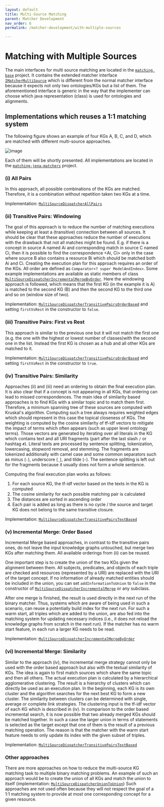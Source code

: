 ```yaml
---
layout: default
title: Multi-Source Matching
parent: Matcher Development
nav_order: 6
permalink: /matcher-development/with-multiple-sources

---
```


# Matching with Multiple Sources

The main interfaces for multi source matching are located in the [`matching base`](https://github.com/dwslab/melt/tree/master/matching-base/src/main/java/de/uni_mannheim/informatik/dws/melt/matching_base/multisource) project.
It contains the extended matcher interface [`IMatcherMultiSource`](https://github.com/dwslab/melt/blob/master/matching-base/src/main/java/de/uni_mannheim/informatik/dws/melt/matching_base/multisource/IMatcherMultiSource.java) which is different from the normal matcher interface because it expects not only two ontologies/KGs but a list of them.
The aforementioned interface is generic in the way that the implementer can choose which java representation (class) is used for ontologies and alignments.



## Implementations which reuses a 1:1 matching system

The following figure shows an example of four KGs A, B, C, and D, 
which are matched with different multi-source approaches.

![image](/melt/media/multi_source_approaches.png)

Each of them will be shortly presented.
All implementations are located in the [`matching-jena-matchers`](https://github.com/dwslab/melt/tree/master/matching-jena-matchers/src/main/java/de/uni_mannheim/informatik/dws/melt/matching_jena_matchers/multisource/dispatchers) project.

### (i) All Pairs
In this approach, all possible combinations of the KGs are matched. Therefore, it is a combination without repetition taken two KGs at a time.

Implementation: [`MultiSourceDispatcherAllPairs`](https://github.com/dwslab/melt/blob/master/matching-jena-matchers/src/main/java/de/uni_mannheim/informatik/dws/melt/matching_jena_matchers/multisource/dispatchers/MultiSourceDispatcherAllPairs.java)


### (ii) Transitive Pairs: Windowing
The goal of this approach is to reduce the number of matching executions while keeping at least a (transitive) connection between all sources.
It should be clear that these approaches reduce the number of executions with the drawback that not all matches might be found.
E.g. if there is a concept in source A named Ai and corresponding match in source C named Ci, then it is possible to find the correspondence <Ai, Ci> only in the case where source B also contains a resource Bi which should be matched both Ai and Ci.
Creating the execution plan for this approach requires an order of the KGs.
All order are defined as `Comparator<? super ModelAndIndex>`. Some example implementations are available as static members of class [`MultiSourceDispatcherIncrementalMergeByOrder`](https://github.com/dwslab/melt/blob/master/matching-jena-matchers/src/main/java/de/uni_mannheim/informatik/dws/melt/matching_jena_matchers/multisource/dispatchers/MultiSourceDispatcherIncrementalMergeByOrder.java#L123).
Here the windowing approach is followed, which means that the first KG (in the example it is A) is matched to the second KG (B) and then the second KG to the third one and so on (window size of two).

Implementation: [`MultiSourceDispatcherTransitivePairsOrderBased`](https://github.com/dwslab/melt/blob/master/matching-jena-matchers/src/main/java/de/uni_mannheim/informatik/dws/melt/matching_jena_matchers/multisource/dispatchers/MultiSourceDispatcherTransitivePairsOrderBased.java) and setting `firstVsRest` in the constructor to `false`.


### (iii) Transitive Pairs: First vs Rest
This approach is similar to the previous one but it will not match the first one (e.g. the one with the highest or lowest number of classes)with the second one in the list.
Instead the first KG is chosen as a hub and all other KGs are matched to it.

Implementation: [`MultiSourceDispatcherTransitivePairsOrderBased`](https://github.com/dwslab/melt/blob/master/matching-jena-matchers/src/main/java/de/uni_mannheim/informatik/dws/melt/matching_jena_matchers/multisource/dispatchers/MultiSourceDispatcherTransitivePairsOrderBased.java) and setting `firstVsRest` in the constructor to `true`.


### (iv) Transitive Pairs: Similarity

Approaches (ii) and (iii) need an ordering to obtain the final execution plan.
It is also clear that if a concept is not appearing in all KGs, that ordering can lead to missed correspondences.
The main idea of similarity based approaches is to find KGs with a similar topic and to match them first.
Therefore, a minimum spanning tree of these sources are computed with Kruskal's algorithm.
Computing such a tree always requires weighted edges which should represent in this case the topical closeness of KGs.
The weighting is computed by the cosine similarity of tf-idf vectors to mitigate the impact of terms which often appears (such as upper level ontology terms).
Those vectors are generated by iterating over all literals in the KG which contains text and all URI fragments (part after the last slash `/`  or hashtag `#`).
Literal texts are processed by sentence splitting, tokenization, lowercasing, stopword removal, and stemming. The fragments are tokenized additionally with camel case and some common separators such as minus (`-`), underscore (`_`), and tilde (`~`). The sentence splitting is left out for the fragments because it usually does not form a whole sentence.

Computing the final execution plan works as follows:
1. For each source KG, the tf-idf vector based on the texts in the KG is computed
2. The cosine similarity for each possible matching pair is calculated
3. The distances are sorted in ascending order
4. Each pair is added as long as there is no cycle / the source and target KG does not belong to the same transitive closure.

Implementation: [`MultiSourceDispatcherTransitivePairsTextBased`](https://github.com/dwslab/melt/blob/master/matching-jena-matchers/src/main/java/de/uni_mannheim/informatik/dws/melt/matching_jena_matchers/multisource/dispatchers/MultiSourceDispatcherTransitivePairsTextBased.java) 


### (v) Incremental Merge: Order Based
Incremental Merge based approaches, in contrast to the transitive pairs ones, do not leave the input knowledge graphs untouched, but merge two KGs after matching them.
All available orderings from (ii) can be reused.

One important step is to create the union of the two KGs given the alignment between them.
All subjects, predicates, and objects of each triple are checked and resources (represented by a URI) are replaced with the URI of the target concept.
If no information of already matched entities should be included in the union, you can set `addInformationToUnion` to `false` in the constructor of [`MultiSourceDispatcherIncrementalMerge`](https://github.com/dwslab/melt/blob/master/matching-jena-matchers/src/main/java/de/uni_mannheim/informatik/dws/melt/matching_jena_matchers/multisource/dispatchers/MultiSourceDispatcherIncrementalMerge.java) or any subclass.

After one merge is finished, the result is used directly in the next run of the binary matcher. Thus, systems which are aware of being used in such a scenario, can reuse a potentially build index for the next run.
For such a warm start, all triples which are added to the union, are also fed into the matching system for updating necessary indices (i.e., it does not reload the knowledge graphs from scratch in the next run).
If the matcher has no warm start feature, in each run a larger KG needs to be read.

Implementation: [`MultiSourceDispatcherIncrementalMergeByOrder`](https://github.com/dwslab/melt/blob/master/matching-jena-matchers/src/main/java/de/uni_mannheim/informatik/dws/melt/matching_jena_matchers/multisource/dispatchers/MultiSourceDispatcherIncrementalMergeByOrder.java) 

### (vi) Incremental Merge: Similarity

Similar to the approach (iv), the incremental merge strategy cannot only be used with the order based approach but also with the textual similarity of KGs.
The idea is again to first match sources which share the same topic and then all others. The actual execution plan is calculated by a hierarchical agglomerative clustering.
The result is a hierarchy of clusters which can directly be used as an execution plan. In the beginning, each KG is its own cluster and the algorithm searches for the next best KG to form a new cluster.
The similarity between clusters can be determined with single, average or complete link strategies. The clustering input is the tf-idf vector of each KG which is described in (iv).
In comparison to the order based incremental search, it is now possible that two already merged KGs should be matched together. In such a case the larger union in terms of statements is selected as the target except that one of them is the result of a previous matching operation. The reason is that the matcher with the warm start feature needs to only update its index with the given subset of triples.

Implementation: [`MultiSourceDispatcherTransitivePairsTextBased`](https://github.com/dwslab/melt/blob/master/matching-jena-matchers/src/main/java/de/uni_mannheim/informatik/dws/melt/matching_jena_matchers/multisource/dispatchers/MultiSourceDispatcherTransitivePairsTextBased.java) 

### Other approaches

There are more approaches on how to reduce the multi-source KG matching task to multiple binary matching problems.
An example of such an approach would be to create the union of all KGs and match the union to itself (implementation: [`MultiSourceDispatcherUnionToUnion`](https://github.com/dwslab/melt/blob/master/matching-jena-matchers/src/main/java/de/uni_mannheim/informatik/dws/melt/matching_jena_matchers/multisource/dispatchers/MultiSourceDispatcherUnionToUnion.java))
Such approaches are not used often because they will not respect the goal of a 1:1 matching system to provide at most one corresponding concept for a given resource.
